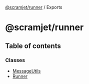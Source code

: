 [@scramjet/runner](README.md) / Exports

# @scramjet/runner

## Table of contents

### Classes

- [MessageUtils](classes/messageutils.md)
- [Runner](classes/runner.md)
